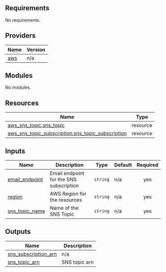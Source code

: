 <!-- BEGIN_TF_DOCS -->
## Requirements

No requirements.

## Providers

| Name | Version |
|------|---------|
| <a name="provider_aws"></a> [aws](#provider\_aws) | n/a |

## Modules

No modules.

## Resources

| Name | Type |
|------|------|
| [aws_sns_topic.sns_topic](https://registry.terraform.io/providers/hashicorp/aws/latest/docs/resources/sns_topic) | resource |
| [aws_sns_topic_subscription.sns_topic_subscription](https://registry.terraform.io/providers/hashicorp/aws/latest/docs/resources/sns_topic_subscription) | resource |

## Inputs

| Name | Description | Type | Default | Required |
|------|-------------|------|---------|:--------:|
| <a name="input_email_endpoint"></a> [email\_endpoint](#input\_email\_endpoint) | Email endpoint for the SNS subscription | `string` | n/a | yes |
| <a name="input_region"></a> [region](#input\_region) | AWS Region for the resources | `string` | n/a | yes |
| <a name="input_sns_topic_name"></a> [sns\_topic\_name](#input\_sns\_topic\_name) | Name of the SNS Topic | `string` | n/a | yes |

## Outputs

| Name | Description |
|------|-------------|
| <a name="output_sns_subscription_arn"></a> [sns\_subscription\_arn](#output\_sns\_subscription\_arn) | n/a |
| <a name="output_sns_topic_arn"></a> [sns\_topic\_arn](#output\_sns\_topic\_arn) | SNS topic arn |
<!-- END_TF_DOCS -->